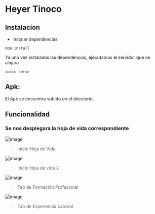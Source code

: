 # Heyer Tinoco
## Instalacion 
- Instalar dependencias

```
npm install
```
Ya una vez instaladas las dependencias, ejecutamos el servidor que se alojara
```
ionic serve
```

## Apk:
El Apk se encuentra subido en el directorio. 
## Funcionalidad

### Se nos desplegara la hoja de vida correspondiente
![image](https://github.com/OrlandH/curriculum-vitae/assets/117741739/b89cb82d-55fd-4f51-a57b-a60b254f2402)
> Inicio Hoja de Vida

![image](https://github.com/OrlandH/curriculum-vitae/assets/117741739/b32d7ec9-ba2d-4039-8a2a-f9caae885e25)
> Inicio Hoja de vida 2

![image](https://github.com/OrlandH/curriculum-vitae/assets/117741739/4e9582a5-7f4f-4325-9df6-5245bb85d9bf)
> Tab de Formación Profesional

![image](https://github.com/OrlandH/curriculum-vitae/assets/117741739/b86421df-f1c6-4152-a0ce-6660f2f94e99)
> Tab de Experiencia Laboral








